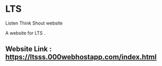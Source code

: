 # LTS
Listen Think Shout website

A website for LTS .

## Website Link : https://ltsss.000webhostapp.com/index.html
